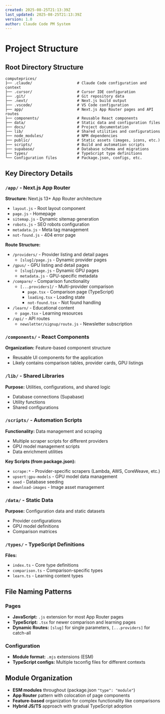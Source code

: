 ```yaml
---
created: 2025-08-25T21:13:39Z
last_updated: 2025-08-25T21:13:39Z
version: 1.0
author: Claude Code PM System
---
```


# Project Structure

## Root Directory Structure
```
computeprices/
├── .claude/                    # Claude Code configuration and context
├── .cursor/                    # Cursor IDE configuration
├── .git/                       # Git repository data
├── .next/                      # Next.js build output
├── .vscode/                    # VS Code configuration
├── app/                        # Next.js App Router pages and API routes
├── components/                 # Reusable React components
├── data/                       # Static data and configuration files
├── docs/                       # Project documentation
├── lib/                        # Shared utilities and configurations
├── node_modules/               # NPM dependencies
├── public/                     # Static assets (images, icons, etc.)
├── scripts/                    # Build and automation scripts
├── supabase/                   # Database schema and migrations
├── types/                      # TypeScript type definitions
└── Configuration files         # Package.json, configs, etc.
```

## Key Directory Details

### `/app/` - Next.js App Router
**Structure:** Next.js 13+ App Router architecture
- `layout.js` - Root layout component
- `page.js` - Homepage
- `sitemap.js` - Dynamic sitemap generation
- `robots.js` - SEO robots configuration
- `metadata.js` - Meta tag management
- `not-found.js` - 404 error page

**Route Structure:**
- `/providers/` - Provider listing and detail pages
  - `[slug]/page.js` - Dynamic provider pages
- `/gpus/` - GPU listing and detail pages  
  - `[slug]/page.js` - Dynamic GPU pages
  - `metadata.js` - GPU-specific metadata
- `/compare/` - Comparison functionality
  - `[...providers]/` - Multi-provider comparison
    - `page.tsx` - Comparison page (TypeScript)
    - `loading.tsx` - Loading state
    - `not-found.tsx` - Not found handling
- `/learn/` - Educational content
  - `page.tsx` - Learning resources
- `/api/` - API routes
  - `newsletter/signup/route.js` - Newsletter subscription

### `/components/` - React Components
**Organization:** Feature-based component structure
- Reusable UI components for the application
- Likely contains comparison tables, provider cards, GPU listings

### `/lib/` - Shared Libraries
**Purpose:** Utilities, configurations, and shared logic
- Database connections (Supabase)
- Utility functions
- Shared configurations

### `/scripts/` - Automation Scripts
**Functionality:** Data management and scraping
- Multiple scraper scripts for different providers
- GPU model management scripts
- Data enrichment utilities

**Key Scripts (from package.json):**
- `scrape:*` - Provider-specific scrapers (Lambda, AWS, CoreWeave, etc.)
- `upsert:gpu-models` - GPU model data management
- `seed` - Database seeding
- `download-images` - Image asset management

### `/data/` - Static Data
**Purpose:** Configuration data and static datasets
- Provider configurations
- GPU model definitions
- Comparison matrices

### `/types/` - TypeScript Definitions
**Files:**
- `index.ts` - Core type definitions
- `comparison.ts` - Comparison-specific types
- `learn.ts` - Learning content types

## File Naming Patterns

### Pages
- **JavaScript:** `.js` extension for most App Router pages
- **TypeScript:** `.tsx` for newer comparison and learning pages
- **Dynamic Routes:** `[slug]` for single parameters, `[...providers]` for catch-all

### Configuration
- **Module format:** `.mjs` extensions (ESM)
- **TypeScript configs:** Multiple tsconfig files for different contexts

## Module Organization
- **ESM modules** throughout (package.json `"type": "module"`)
- **App Router** pattern with colocation of page components
- **Feature-based** organization for complex functionality like comparisons
- **Hybrid JS/TS** approach with gradual TypeScript adoption